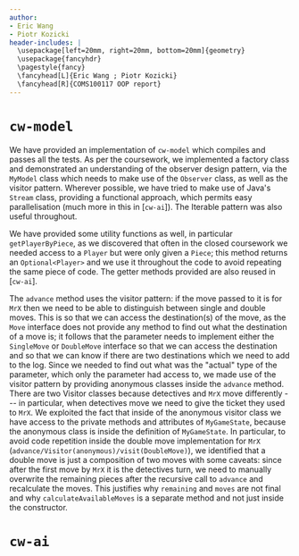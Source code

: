 ```yaml
---
author:
- Eric Wang
- Piotr Kozicki
header-includes: |
  \usepackage[left=20mm, right=20mm, bottom=20mm]{geometry}
  \usepackage{fancyhdr}
  \pagestyle{fancy}
  \fancyhead[L]{Eric Wang ; Piotr Kozicki}
  \fancyhead[R]{COMS100117 OOP report}
---
```


<!---
document compilation: requires [pandoc](https://pandoc.org/)
% pandoc report.md -o report.pdf
--->

# `cw-model`

<!---
write about:
- tests passed
- convenience functions
- FP and streams
- factory and observer
--->

We have provided an implementation of `cw-model` which compiles and passes all
the tests. As per the coursework, we implemented a factory class and
demonstrated an understanding of the observer design pattern, via the `MyModel`
class which needs to make use of the `Observer` class, as well as the visitor
pattern. Wherever possible, we have tried to make use of Java's `Stream` class,
providing a functional approach, which permits easy parallelisation (much more
in this in [`cw-ai`]). The Iterable pattern was also useful throughout.

We have provided some utility functions as well, in particular
`getPlayerByPiece`, as we discovered that often in the closed coursework we
needed access to a `Player` but were only given a `Piece`; this method returns
an `Optional<Player>` and we use it throughout the code to avoid repeating the
same piece of code. The getter methods provided are also reused in [`cw-ai`].

The `advance` method uses the visitor pattern: if the move passed to it is for
`MrX` then we need to be able to distinguish between single and double moves.
This is so that we can access the destination(s) of the move, as the `Move`
interface does not provide any method to find out what the destination of a move
is; it follows that the parameter needs to implement either the `SingleMove` or
`DoubleMove` interface so that we can access the destination and so that we can
know if there are two destinations which we need to add to the log. Since we
needed to find out what was the "actual" type of the parameter, which only the
parameter had access to, we made use of the visitor pattern by providing
anonymous classes inside the `advance` method. There are two Visitor classes
because detectives and `MrX` move differently --- in particular, when detectives
move we need to give the ticket they used to `MrX`. We exploited the fact that
inside of the anonymous visitor class we have access to the private methods and
attributes of `MyGameState`, because the anonymous class is inside the
definition of `MyGameState`. In particular, to avoid code repetition inside the
double move implementation for `MrX`
(`advance/Visitor(anonymous)/visit(DoubleMove)`), we identified that a double
move is just a composition of two moves with some caveats: since after the first
move by `MrX` it is the detectives turn, we need to manually overwrite the
remaining pieces after the recursive call to `advance` and recalculate the
moves. This justifies why `remaining` and `moves` are not final and why
`calculateAvailableMoves` is a separate method and not just inside the
constructor.

# `cw-ai`

<!---
TODO:
- Eric, write about time limiting, Dijkstra, scoring function, ImmutableGameState
- Piotr, write about ItNegamax, FP
- decide who will write about alpha-beta and GameTree
--->
